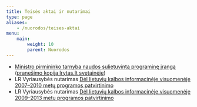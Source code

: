 ```yaml
---
title: Teisės aktai ir nutarimai
type: page
aliases:
    - /nuorodos/teises-aktai
menu:
    main:
        weight: 10
        parent: Nuorodos
---
```


* [Ministro pirmininko tarnyba naudos sulietuvintą programinę įrangą](http://old.lrv.lt/lt/naujienos/?nid=8282) ([pranešimo kopija lrytas.lt svetainėje](http://it.lrytas.lt/-12985496821296769950-ministro-pirmininko-tarnyba-naudos-sulietuvint%C4%85-programin%C4%99-%C4%AFrang%C4%85.htm))
* LR Vyriausybės
  nutarimas [Dėl lietuvių kalbos informacinėje visuomenėje 2007–2010 metų programos patvirtinimo](http://www3.lrs.lt/pls/inter3/dokpaieska.showdoc_l?p_id=294883)
* LR Vyriausybės
  nutarimas [Dėl lietuvių kalbos informacinėje visuomenėje 2009–2013 metų programos patvirtinimo](http://www3.lrs.lt/pls/inter3/dokpaieska.showdoc_l?p_id=386133)
